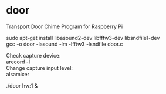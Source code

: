 # door
  Transport Door Chime Program for Raspberry Pi  

  sudo apt-get install libasound2-dev libfftw3-dev libsndfile1-dev  
  gcc -o door -lasound -lm -lfftw3 -lsndfile door.c  
  
  Check capture device:  
   arecord -l  
  Change capture input level:  
   alsamixer  
  
  ./door hw:1 &  

